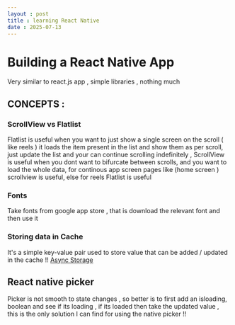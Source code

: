 ```yaml
---
layout : post 
title : learning React Native
date : 2025-07-13
---
```


# Building a React Native App 

Very similar to react.js app , simple libraries , nothing much    

## CONCEPTS : 

### ScrollView vs Flatlist
Flatlist is useful when you want to just show a single screen on the scroll ( like reels ) it loads the item present in the list and show them as per scroll, just update the list and your can continue scrolling indefinitely , ScrollView is useful when you dont want to bifurcate between scrolls, and you want to load the whole data, for continous app screen pages like (home screen ) scrollview is useful, else for reels Flatlist is useful    

### Fonts
Take fonts from google app store , that is download the relevant font and then use it 

### Storing data in Cache

It's a simple key-value pair used to store value that can be added / updated in the cache !! 
[Async Storage](https://www.npmjs.com/package/@react-native-async-storage/async-storage)


## React native picker 
Picker is not smooth to state changes , so better is to first add an isloading, boolean and see if its loading , if its loaded then take the updated value , this is the only solution I can find for using the native picker !!   

